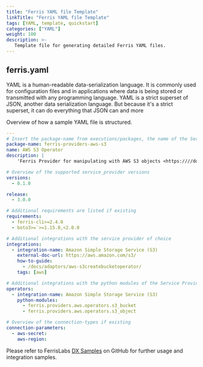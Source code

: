 ```yaml
---
title: "Ferris YAML file Template"
linkTitle: "Ferris YAML file Template"
tags: [YAML, template, quickstart] 
categories: ["YAML"]
weight: 100
description: >-
   Template file for generating detailed Ferris YAML files.
---
```


## ferris.yaml

YAML is a human-readable data-serialization language. It is commonly used for configuration files and in applications where data is being stored or transmitted with any programming language. YAML is a strict superset of JSON, another data serialization language. But because it's a strict superset, it can do everything that JSON can and more

Overview of how a sample YAML file is structured.

```yaml
---
# Insert the package-name from executions/packages, the name of the Service Provider and the description(service provider URL)
package-name: ferris-providers-aws-s3
name: AWS S3 Operator
description: |
    'Ferris Provider for manipulating with AWS S3 objects <https:////docs/adaptors/aws-s3operator///>`__

# Overview of the supported service_provider versions
versions:
  - 0.1.0

release:
  - 3.0.0

# Additional requirements are listed if existing
requirements:
  - ferris-cli>=2.4.0
  - boto3>=`>=1.15.0,<2.0.0

# Additional integrations with the service provider of choice
integrations:
  - integration-name: Amazon Simple Storage Service (S3)
    external-doc-url: https://aws.amazon.com/s3/
    how-to-guide:
      - /docs/adaptors/aws-s3createbucketoperator/
    tags: [aws]

# Additional integrations with the python modules of the Service Provider
operators:
  - integration-name: Amazon Simple Storage Service (S3)
    python-modules:
      - ferris.providers.aws.operators.s3_bucket
      - ferris.providers.aws.operators.s3_object

# Overview of the connection-types if existing
connection-parameters:
  - aws-secret: 
    aws-region: 
```

Please refer to FerrisLabs [DX Samples](https://github.com/Ferris-Labs/dx_samples "DX Samples") on GitHub for further usage and integration samples.